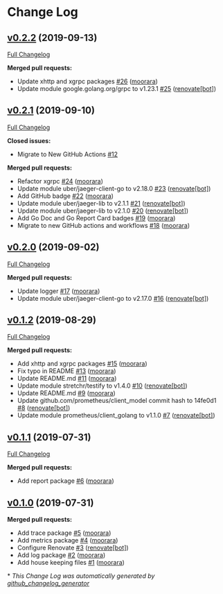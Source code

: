 # Change Log

## [v0.2.2](https://github.com/moorara/observe/tree/v0.2.2) (2019-09-13)
[Full Changelog](https://github.com/moorara/observe/compare/v0.2.1...v0.2.2)

**Merged pull requests:**

- Update xhttp and xgrpc packages [\#26](https://github.com/moorara/observe/pull/26) ([moorara](https://github.com/moorara))
- Update module google.golang.org/grpc to v1.23.1 [\#25](https://github.com/moorara/observe/pull/25) ([renovate[bot]](https://github.com/apps/renovate))

## [v0.2.1](https://github.com/moorara/observe/tree/v0.2.1) (2019-09-10)
[Full Changelog](https://github.com/moorara/observe/compare/v0.2.0...v0.2.1)

**Closed issues:**

- Migrate to New GitHub Actions [\#12](https://github.com/moorara/observe/issues/12)

**Merged pull requests:**

- Refactor xgrpc [\#24](https://github.com/moorara/observe/pull/24) ([moorara](https://github.com/moorara))
- Update module uber/jaeger-client-go to v2.18.0 [\#23](https://github.com/moorara/observe/pull/23) ([renovate[bot]](https://github.com/apps/renovate))
- Add GitHub badge [\#22](https://github.com/moorara/observe/pull/22) ([moorara](https://github.com/moorara))
- Update module uber/jaeger-lib to v2.1.1 [\#21](https://github.com/moorara/observe/pull/21) ([renovate[bot]](https://github.com/apps/renovate))
- Update module uber/jaeger-lib to v2.1.0 [\#20](https://github.com/moorara/observe/pull/20) ([renovate[bot]](https://github.com/apps/renovate))
- Add Go Doc and Go Report Card badges [\#19](https://github.com/moorara/observe/pull/19) ([moorara](https://github.com/moorara))
- Migrate to new GitHub actions and workflows [\#18](https://github.com/moorara/observe/pull/18) ([moorara](https://github.com/moorara))

## [v0.2.0](https://github.com/moorara/observe/tree/v0.2.0) (2019-09-02)
[Full Changelog](https://github.com/moorara/observe/compare/v0.1.2...v0.2.0)

**Merged pull requests:**

- Update logger [\#17](https://github.com/moorara/observe/pull/17) ([moorara](https://github.com/moorara))
- Update module uber/jaeger-client-go to v2.17.0 [\#16](https://github.com/moorara/observe/pull/16) ([renovate[bot]](https://github.com/apps/renovate))

## [v0.1.2](https://github.com/moorara/observe/tree/v0.1.2) (2019-08-29)
[Full Changelog](https://github.com/moorara/observe/compare/v0.1.1...v0.1.2)

**Merged pull requests:**

- Add xhttp and xgrpc packages [\#15](https://github.com/moorara/observe/pull/15) ([moorara](https://github.com/moorara))
- Fix typo in README [\#13](https://github.com/moorara/observe/pull/13) ([moorara](https://github.com/moorara))
- Update README.md [\#11](https://github.com/moorara/observe/pull/11) ([moorara](https://github.com/moorara))
- Update module stretchr/testify to v1.4.0 [\#10](https://github.com/moorara/observe/pull/10) ([renovate[bot]](https://github.com/apps/renovate))
- Update README.md [\#9](https://github.com/moorara/observe/pull/9) ([moorara](https://github.com/moorara))
- Update github.com/prometheus/client\_model commit hash to 14fe0d1 [\#8](https://github.com/moorara/observe/pull/8) ([renovate[bot]](https://github.com/apps/renovate))
- Update module prometheus/client\_golang to v1.1.0 [\#7](https://github.com/moorara/observe/pull/7) ([renovate[bot]](https://github.com/apps/renovate))

## [v0.1.1](https://github.com/moorara/observe/tree/v0.1.1) (2019-07-31)
[Full Changelog](https://github.com/moorara/observe/compare/v0.1.0...v0.1.1)

**Merged pull requests:**

- Add report package [\#6](https://github.com/moorara/observe/pull/6) ([moorara](https://github.com/moorara))

## [v0.1.0](https://github.com/moorara/observe/tree/v0.1.0) (2019-07-31)
**Merged pull requests:**

- Add trace package [\#5](https://github.com/moorara/observe/pull/5) ([moorara](https://github.com/moorara))
- Add metrics package [\#4](https://github.com/moorara/observe/pull/4) ([moorara](https://github.com/moorara))
- Configure Renovate [\#3](https://github.com/moorara/observe/pull/3) ([renovate[bot]](https://github.com/apps/renovate))
- Add log package [\#2](https://github.com/moorara/observe/pull/2) ([moorara](https://github.com/moorara))
- Add house keeping files [\#1](https://github.com/moorara/observe/pull/1) ([moorara](https://github.com/moorara))



\* *This Change Log was automatically generated by [github_changelog_generator](https://github.com/skywinder/Github-Changelog-Generator)*